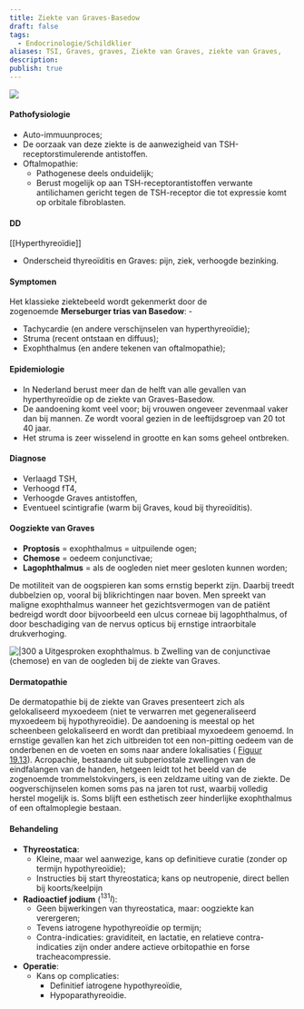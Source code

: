 ```yaml
---
title: Ziekte van Graves-Basedow
draft: false
tags:
  - Endocrinologie/Schildklier
aliases: TSI, Graves, graves, Ziekte van Graves, ziekte van Graves,
description: 
publish: true
---
```


![](https://i.imgur.com/18wMjtS.png)

#### Pathofysiologie
- Auto-immuunproces; 
- De oorzaak van deze ziekte is de aanwezigheid van TSH-receptorstimulerende antistoffen.
- Oftalmopathie:
	- Pathogenese deels onduidelijk;
	- Berust mogelijk op aan TSH-receptorantistoffen verwante antilichamen gericht tegen de TSH-receptor die tot expressie komt op orbitale fibroblasten. 

#### DD
[[Hyperthyreoïdie]]
- Onderscheid thyreoïditis en Graves: pijn, ziek, verhoogde bezinking. 

#### Symptomen
Het klassieke ziektebeeld wordt gekenmerkt door de zogenoemde **Merseburger trias van Basedow**: - 
- Tachycardie (en andere verschijnselen van hyperthyreoïdie);
- Struma (recent ontstaan en diffuus);
- Exophthalmus (en andere tekenen van oftalmopathie);

#### Epidemiologie
- In Nederland berust meer dan de helft van alle gevallen van hyperthyreoïdie op de ziekte van Graves-Basedow. 
- De aandoening komt veel voor; bij vrouwen ongeveer zevenmaal vaker dan bij mannen. Ze wordt vooral gezien in de leeftijdsgroep van 20 tot 40 jaar. 
- Het struma is zeer wisselend in grootte en kan soms geheel ontbreken.

#### Diagnose
- Verlaagd TSH, 
- Verhoogd fT4, 
- Verhoogde Graves antistoffen, 
- Eventueel scintigrafie (warm bij Graves, koud bij thyreoïditis).

#### Oogziekte van Graves
- **Proptosis** = exophthalmus = uitpuilende ogen;
- **Chemose** = oedeem conjunctivae;
- **Lagophthalmus** = als de oogleden niet meer gesloten kunnen worden;

De motiliteit van de oogspieren kan soms ernstig beperkt zijn. Daarbij treedt dubbelzien op, vooral bij blikrichtingen naar boven. Men spreekt van maligne exophthalmus wanneer het gezichtsvermogen van de patiënt bedreigd wordt door bijvoorbeeld een ulcus corneae bij lagophthalmus, of door beschadiging van de nervus opticus bij ernstige intraorbitale drukverhoging.

![|300](https://i.imgur.com/OAcsQzE.png)
a Uitgesproken exophthalmus.
b Zwelling van de conjunctivae (chemose) en van de oogleden bij de ziekte van Graves.

#### Dermatopathie
De dermatopathie bij de ziekte van Graves presenteert zich als gelokaliseerd myxoedeem (niet te verwarren met gegeneraliseerd myxoedeem bij hypothyreoïdie). De aandoening is meestal op het scheenbeen gelokaliseerd en wordt dan pretibiaal myxoedeem genoemd. In ernstige gevallen kan het zich uitbreiden tot een non-pitting oedeem van de onderbenen en de voeten en soms naar andere lokalisaties ( [Figuur 19.13](https://mijn-bsl-nl.ru.idm.oclc.org/endocrinologie/15188934#Fig13)). Acropachie, bestaande uit subperiostale zwellingen van de eindfalangen van de handen, hetgeen leidt tot het beeld van de zogenoemde trommelstokvingers, is een zeldzame uiting van de ziekte. De oogverschijnselen komen soms pas na jaren tot rust, waarbij volledig herstel mogelijk is. Soms blijft een esthetisch zeer hinderlijke exophthalmus of een oftalmoplegie bestaan.

#### Behandeling
- **Thyreostatica**: 
	- Kleine, maar wel aanwezige, kans op definitieve curatie (zonder op termijn hypothyreoïdie);
	- Instructies bij start thyreostatica; kans op neutropenie, direct bellen bij koorts/keelpijn
- **Radioactief jodium** ($^{131} I$):
	- Geen bijwerkingen van thyreostatica, maar: oogziekte kan verergeren;
	- Tevens iatrogene hypothyreoïdie op termijn;
	- Contra-indicaties: graviditeit, en lactatie, en relatieve contra-indicaties zijn onder andere actieve orbitopathie en forse tracheacompressie.
- **Operatie**:
	- Kans op complicaties:
		- Definitief iatrogene hypothyreoïdie,
		- Hypoparathyreoidie. 